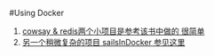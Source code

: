 #Using Docker

1. [cowsay & redis两个小项目是参考该书中做的 很简单](https://github.com/using-docker/)
2. [另一个稍微复杂的项目 sailsInDocker 参见这里](https://github.com/jacky1999cn2000/sailsInDocker)
